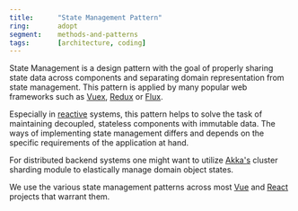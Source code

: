 ```yaml
---
title:      "State Management Pattern"
ring:       adopt
segment:    methods-and-patterns
tags:       [architecture, coding]
---
```


State Management is a design pattern with the goal of properly sharing state data across components and separating domain representation from state management.
This pattern is applied by many popular web frameworks such as [Vuex](/languages-and-frameworks/vuex/), [Redux](/languages-and-frameworks/redux/) or [Flux](/methods-and-patterns/flux/).

Especially in [reactive](/methods-and-patterns/reactive-programming/) systems, this pattern helps to solve the task of maintaining decoupled, stateless components with immutable data.
The ways of implementing state management differs and depends on the specific requirements of the application at hand.

For distributed backend systems one might want to utilize [Akka's](/languages-and-frameworks/akka/) cluster sharding module to elastically manage domain object states.

We use the various state management patterns across most [Vue](/languages-and-frameworks/vue/) and [React](/languages-and-frameworks/react/) projects that warrant them.
